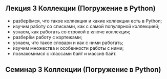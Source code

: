 ## Лекция 3 Коллекции (Погружение в Python)
- разберёмся, что такое коллекция и какие коллекции есть в Python;
- изучим работу со списками, как с самой популярной коллекцией;
- узнаем, как работать со строкой в ключе коллекция;
- разберём работу с кортежами;
- узнаем, что такое словари и как с ними работать;
- изучим множества и особенности работы с ними;
- познакомимся с классами байт и массив байт.

## Семинар 3 Коллекции (Погружение в Python)